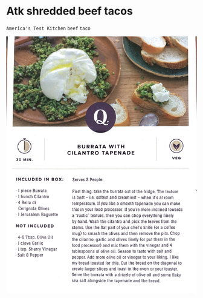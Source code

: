 # Atk shredded beef tacos

`America's Test Kitchen` `beef` `taco`

![Snapshot.jpg](image/Snapshot.jpg)
